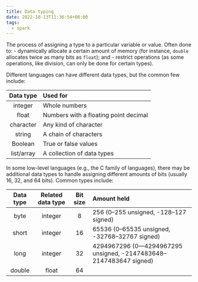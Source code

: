```yaml
---
title: Data typing
date: 2022-10-13T11:36:54+08:00
tags:
  - spark
---
```


The process of assigning a type to a particular variable or value. Often done to:
	- dynamically allocate a certain amount of memory (for instance, `double` allocates twice as many bits as `float`); and
	- restrict operations (as some operations, like division, can only be done for certain types).

Different languages can have different data types, but the common few include:

| Data type | Used for |
|:-:|:-|
| integer | Whole numbers |
| float | Numbers with a floating point decimal |
| character | Any kind of character |
| string | A chain of characters |
| Boolean | True or false values |
| list/array | A collection of data types |

In some low-level languages (e.g., the C family of languages), there may be additional data types to handle assigning different amounts of bits (usually 16, 32, and 64 bits). Common types include:

| Data type | Related data type | Bit size | Amount held |
|:-:|:-:|:-:|:-|
| byte | integer | 8 | 256 (0–255 unsigned, -128–127 signed) |
| short | integer | 16 | 65536 (0–65535 unsigned, -32768–32767 signed) |
| long | integer | 32 | 4294967296 (0—4294967295 unsigned, -2147483648–2147483647 signed) |
| double | float | 64 | | 
